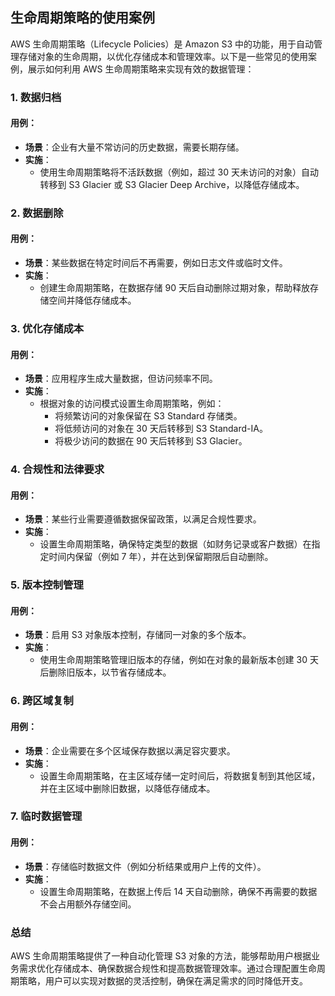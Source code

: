 ## 生命周期策略的使用案例

AWS 生命周期策略（Lifecycle Policies）是 Amazon S3 中的功能，用于自动管理存储对象的生命周期，以优化存储成本和管理效率。以下是一些常见的使用案例，展示如何利用 AWS 生命周期策略来实现有效的数据管理：

### 1. **数据归档**

#### 用例：
- **场景**：企业有大量不常访问的历史数据，需要长期存储。
- **实施**：
  - 使用生命周期策略将不活跃数据（例如，超过 30 天未访问的对象）自动转移到 S3 Glacier 或 S3 Glacier Deep Archive，以降低存储成本。

### 2. **数据删除**

#### 用例：
- **场景**：某些数据在特定时间后不再需要，例如日志文件或临时文件。
- **实施**：
  - 创建生命周期策略，在数据存储 90 天后自动删除过期对象，帮助释放存储空间并降低存储成本。

### 3. **优化存储成本**

#### 用例：
- **场景**：应用程序生成大量数据，但访问频率不同。
- **实施**：
  - 根据对象的访问模式设置生命周期策略，例如：
    - 将频繁访问的对象保留在 S3 Standard 存储类。
    - 将低频访问的对象在 30 天后转移到 S3 Standard-IA。
    - 将极少访问的数据在 90 天后转移到 S3 Glacier。

### 4. **合规性和法律要求**

#### 用例：
- **场景**：某些行业需要遵循数据保留政策，以满足合规性要求。
- **实施**：
  - 设置生命周期策略，确保特定类型的数据（如财务记录或客户数据）在指定时间内保留（例如 7 年），并在达到保留期限后自动删除。

### 5. **版本控制管理**

#### 用例：
- **场景**：启用 S3 对象版本控制，存储同一对象的多个版本。
- **实施**：
  - 使用生命周期策略管理旧版本的存储，例如在对象的最新版本创建 30 天后删除旧版本，以节省存储成本。

### 6. **跨区域复制**

#### 用例：
- **场景**：企业需要在多个区域保存数据以满足容灾要求。
- **实施**：
  - 设置生命周期策略，在主区域存储一定时间后，将数据复制到其他区域，并在主区域中删除旧数据，以降低存储成本。

### 7. **临时数据管理**

#### 用例：
- **场景**：存储临时数据文件（例如分析结果或用户上传的文件）。
- **实施**：
  - 设置生命周期策略，在数据上传后 14 天自动删除，确保不再需要的数据不会占用额外存储空间。

### 总结

AWS 生命周期策略提供了一种自动化管理 S3 对象的方法，能够帮助用户根据业务需求优化存储成本、确保数据合规性和提高数据管理效率。通过合理配置生命周期策略，用户可以实现对数据的灵活控制，确保在满足需求的同时降低开支。